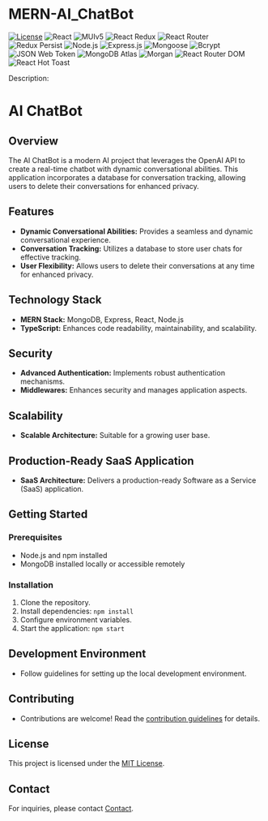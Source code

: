 # MERN-AI_ChatBot

[![License](https://img.shields.io/badge/license-MIT-blue.svg)](https://github.com/KulkarniShrinivas/social-media-app/blob/main/LICENSE) 
![React](https://img.shields.io/badge/-React-61DAFB?logo=react&logoColor=white) 
![MUIv5](https://img.shields.io/badge/-MUIv5-0081CB?logo=material-ui&logoColor=white)
![React Redux](https://img.shields.io/badge/-React_Redux-764ABC?logo=redux&logoColor=white) 
![React Router](https://img.shields.io/badge/-React_Router-CA4245?logo=react-router&logoColor=white)  ![Redux Persist](https://img.shields.io/badge/-Redux_Persist-764ABC?logo=redux&logoColor=white)  ![Node.js](https://img.shields.io/badge/-Node.js-339933?logo=node.js&logoColor=white) ![Express.js](https://img.shields.io/badge/-Express.js-000000?logo=express&logoColor=white) ![Mongoose](https://img.shields.io/badge/-Mongoose-880000?logo=mongodb&logoColor=white)  ![Bcrypt](https://img.shields.io/badge/-Bcrypt-004080?logo=npm&logoColor=white) ![JSON Web Token](https://img.shields.io/badge/-JSON_Web_Token-000000?logo=json-web-tokens&logoColor=white)  ![MongoDB Atlas](https://img.shields.io/badge/-MongoDB_Atlas-47A248?logo=mongodb&logoColor=white) ![Morgan](https://img.shields.io/badge/-Morgan-000000?logo=node.js&logoColor=white)          ![React Router DOM](https://img.shields.io/badge/-React%20Router%20DOM-CA4245?logo=react-router&logoColor=white) ![React Hot Toast](https://img.shields.io/badge/-React%20Hot%20Toast-FF4848?logo=react&logoColor=white)





Description:
# AI ChatBot

## Overview

The AI ChatBot is a modern AI project that leverages the OpenAI API to create a real-time chatbot with dynamic conversational abilities. This application incorporates a database for conversation tracking, allowing users to delete their conversations for enhanced privacy.

## Features

- **Dynamic Conversational Abilities:** Provides a seamless and dynamic conversational experience.
- **Conversation Tracking:** Utilizes a database to store user chats for effective tracking.
- **User Flexibility:** Allows users to delete their conversations at any time for enhanced privacy.

## Technology Stack

- **MERN Stack:** MongoDB, Express, React, Node.js
- **TypeScript:** Enhances code readability, maintainability, and scalability.

## Security

- **Advanced Authentication:** Implements robust authentication mechanisms.
- **Middlewares:** Enhances security and manages application aspects.

## Scalability

- **Scalable Architecture:** Suitable for a growing user base.

## Production-Ready SaaS Application

- **SaaS Architecture:** Delivers a production-ready Software as a Service (SaaS) application.

## Getting Started

### Prerequisites

- Node.js and npm installed
- MongoDB installed locally or accessible remotely

### Installation

1. Clone the repository.
2. Install dependencies: `npm install`
3. Configure environment variables.
4. Start the application: `npm start`

## Development Environment

- Follow guidelines for setting up the local development environment.

## Contributing

- Contributions are welcome! Read the [contribution guidelines](CONTRIBUTING.md) for details.

## License

This project is licensed under the [MIT License](LICENSE).



## Contact

For inquiries, please contact [Contact](mailto:kulkarnishrinivas99@gmail.com).



